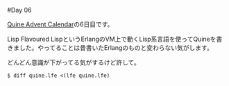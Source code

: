 #Day 06

[Quine Advent Calendar](http://www.adventar.org/calendars/645)の6日目です。

Lisp Flavoured LispというErlangのVM上で動くLisp系言語を使ってQuineを書きました。やってることは昔書いたErlangのものと変わらない気がします。

どんどん意識が下がってる気がするけど許して。

```
$ diff quine.lfe <(lfe quine.lfe)
```
